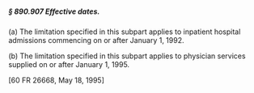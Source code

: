 ##### § 890.907 Effective dates. #####

(a) The limitation specified in this subpart applies to inpatient hospital admissions commencing on or after January 1, 1992.

(b) The limitation specified in this subpart applies to physician services supplied on or after January 1, 1995.

[60 FR 26668, May 18, 1995]